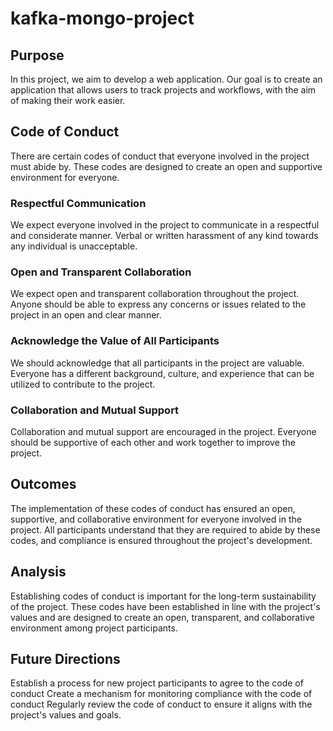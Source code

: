 # kafka-mongo-project

## Purpose

In this project, we aim to develop a web application. Our goal is to create an application that allows users to track projects and workflows, with the aim of making their work easier.

## Code of Conduct

There are certain codes of conduct that everyone involved in the project must abide by. These codes are designed to create an open and supportive environment for everyone.

### Respectful Communication
We expect everyone involved in the project to communicate in a respectful and considerate manner. Verbal or written harassment of any kind towards any individual is unacceptable.

### Open and Transparent Collaboration
We expect open and transparent collaboration throughout the project. Anyone should be able to express any concerns or issues related to the project in an open and clear manner.

### Acknowledge the Value of All Participants
We should acknowledge that all participants in the project are valuable. Everyone has a different background, culture, and experience that can be utilized to contribute to the project.

### Collaboration and Mutual Support
Collaboration and mutual support are encouraged in the project. Everyone should be supportive of each other and work together to improve the project.

## Outcomes

The implementation of these codes of conduct has ensured an open, supportive, and collaborative environment for everyone involved in the project. All participants understand that they are required to abide by these codes, and compliance is ensured throughout the project's development.

## Analysis

Establishing codes of conduct is important for the long-term sustainability of the project. These codes have been established in line with the project's values and are designed to create an open, transparent, and collaborative environment among project participants.

## Future Directions

Establish a process for new project participants to agree to the code of conduct
Create a mechanism for monitoring compliance with the code of conduct
Regularly review the code of conduct to ensure it aligns with the project's values and goals.
